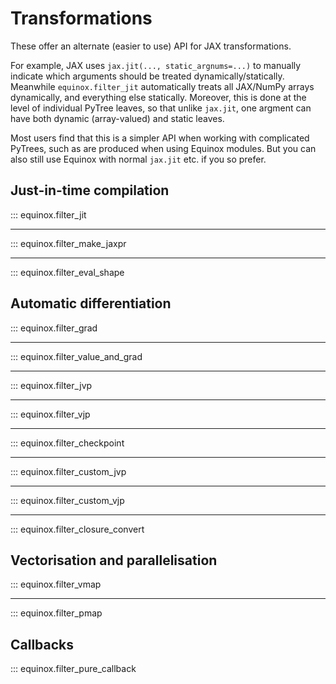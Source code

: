 # Transformations

These offer an alternate (easier to use) API for JAX transformations.

For example, JAX uses `jax.jit(..., static_argnums=...)` to manually indicate which arguments should be treated dynamically/statically. Meanwhile `equinox.filter_jit` automatically treats all JAX/NumPy arrays dynamically, and everything else statically. Moreover, this is done at the level of individual PyTree leaves, so that unlike `jax.jit`, one argment can have both dynamic (array-valued) and static leaves.

Most users find that this is a simpler API when working with complicated PyTrees, such as are produced when using Equinox modules. But you can also still use Equinox with normal `jax.jit` etc. if you so prefer.

## Just-in-time compilation

::: equinox.filter_jit

---

::: equinox.filter_make_jaxpr

---

::: equinox.filter_eval_shape

## Automatic differentiation

::: equinox.filter_grad

---

::: equinox.filter_value_and_grad

---

::: equinox.filter_jvp

---

::: equinox.filter_vjp

---

::: equinox.filter_checkpoint

---

::: equinox.filter_custom_jvp

---

::: equinox.filter_custom_vjp

---

::: equinox.filter_closure_convert

## Vectorisation and parallelisation

::: equinox.filter_vmap

---

::: equinox.filter_pmap

## Callbacks

::: equinox.filter_pure_callback
